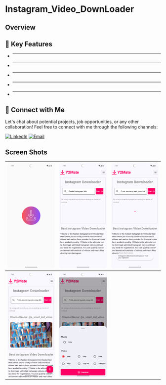 # Instagram_Video_DownLoader
## Overview

## 🚀 Key Features
- **  **
- **  ** 
- **  **
- **  **
- **  **

## 🤝 Connect with Me
Let's chat about potential projects, job opportunities, or any other collaboration! Feel free to connect with me through the following channels:

[![LinkedIn](https://img.shields.io/badge/LinkedIn-Connect-blue?style=for-the-badge&logo=linkedin)](https://www.linkedin.com/in/muhammad-zohaib-imtiaz-dev)
[![Email](https://img.shields.io/badge/Email-Drop%20a%20Message-red?style=for-the-badge&logo=gmail)](mailto:mzkhan9610@gmail.com)

## Screen Shots

| ![Screenshot 1](https://github.com/ZohaibKhanDev/Instagram-video-downloader/blob/master/screenshots/1.png) | ![Screenshot 2](https://github.com/ZohaibKhanDev/Instagram-video-downloader/blob/master/screenshots/2.png) | ![Screenshot 3](https://github.com/ZohaibKhanDev/Instagram-video-downloader/blob/master/screenshots/3.png) |
| --- | --- | --- |
| ![Screenshot 4](https://github.com/ZohaibKhanDev/Instagram-video-downloader/blob/master/screenshots/4.png) | ![Screenshot 5](https://github.com/ZohaibKhanDev/Instagram-video-downloader/blob/master/screenshots/5.png)
